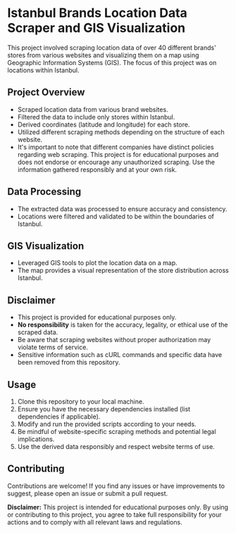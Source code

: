 # Istanbul Brands Location Data Scraper and GIS Visualization

This project involved scraping location data of over 40 different brands' stores from various websites and visualizing them on a map using Geographic Information Systems (GIS). The focus of this project was on locations within Istanbul.

## Project Overview

- Scraped location data from various brand websites.
- Filtered the data to include only stores within Istanbul.
- Derived coordinates (latitude and longitude) for each store.
- Utilized different scraping methods depending on the structure of each website.
- It's important to note that different companies have distinct policies regarding web scraping. This project is for educational purposes and does not endorse or encourage any unauthorized scraping. Use the information gathered responsibly and at your own risk.

## Data Processing

- The extracted data was processed to ensure accuracy and consistency.
- Locations were filtered and validated to be within the boundaries of Istanbul.

## GIS Visualization

- Leveraged GIS tools to plot the location data on a map.
- The map provides a visual representation of the store distribution across Istanbul.

## Disclaimer

- This project is provided for educational purposes only.
- **No responsibility** is taken for the accuracy, legality, or ethical use of the scraped data.
- Be aware that scraping websites without proper authorization may violate terms of service.
- Sensitive information such as cURL commands and specific data have been removed from this repository.

## Usage

1. Clone this repository to your local machine.
2. Ensure you have the necessary dependencies installed (list dependencies if applicable).
3. Modify and run the provided scripts according to your needs.
4. Be mindful of website-specific scraping methods and potential legal implications.
5. Use the derived data responsibly and respect website terms of use.

## Contributing

Contributions are welcome! If you find any issues or have improvements to suggest, please open an issue or submit a pull request.


**Disclaimer:** This project is intended for educational purposes only. By using or contributing to this project, you agree to take full responsibility for your actions and to comply with all relevant laws and regulations.
